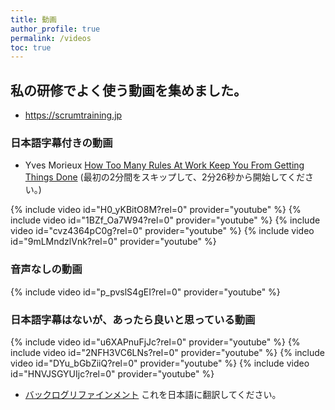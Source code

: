 ```yaml
---
title: 動画
author_profile: true
permalink: /videos
toc: true
---
```

## 私の研修でよく使う動画を集めました。

* <https://scrumtraining.jp>

### 日本語字幕付きの動画

* Yves Morieux [How Too Many Rules At Work Keep You From Getting Things Done](https://www.ted.com/talks/yves_morieux_how_too_many_rules_at_work_keep_you_from_getting_things_done)
(最初の2分間をスキップして、2分26秒から開始してください。)

{% include video id="H0_yKBitO8M?rel=0" provider="youtube" %}
{% include video id="1BZf_Oa7W94?rel=0" provider="youtube" %}
{% include video id="cvz4364pC0g?rel=0" provider="youtube" %}
{% include video id="9mLMndzlVnk?rel=0" provider="youtube" %}

### 音声なしの動画

{% include video id="p_pvslS4gEI?rel=0" provider="youtube" %}

### 日本語字幕はないが、あったら良いと思っている動画

{% include video id="u6XAPnuFjJc?rel=0" provider="youtube" %}
{% include video id="2NFH3VC6LNs?rel=0" provider="youtube" %}
{% include video id="DYu_bGbZiiQ?rel=0" provider="youtube" %}
{% include video id="HNVJSGYUIjc?rel=0" provider="youtube" %}

* [バックログリファインメント](http://scrumtrainingseries.com/BacklogRefinementMeeting) これを日本語に翻訳してください。
